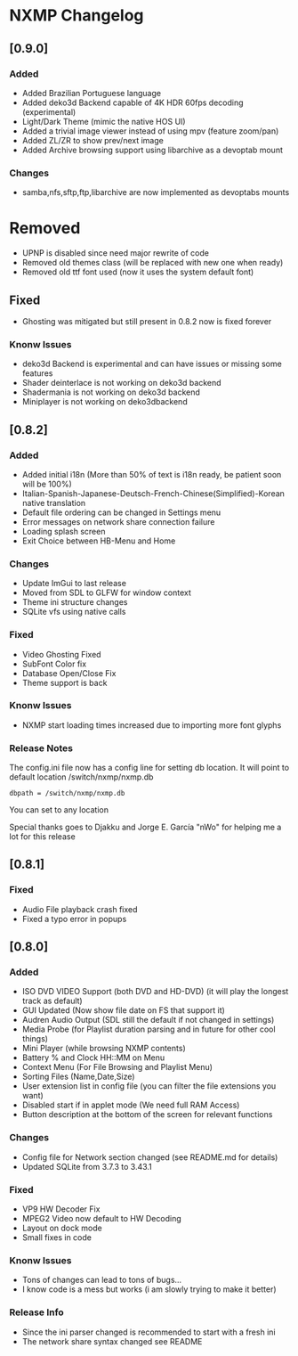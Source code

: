 # NXMP Changelog

## [0.9.0]

### Added

- Added Brazilian Portuguese language
- Added deko3d Backend capable of 4K HDR 60fps decoding (experimental)
- Light/Dark Theme (mimic the native HOS UI)
- Added a trivial image viewer instead of using mpv (feature zoom/pan)
- Added ZL/ZR to show prev/next image
- Added Archive browsing support using libarchive as a devoptab mount

### Changes

- samba,nfs,sftp,ftp,libarchive are now implemented as devoptabs mounts

# Removed

- UPNP is disabled since need major rewrite of code
- Removed old themes class (will be replaced with new one when ready)
- Removed old ttf font used (now it uses the system default font)

## Fixed

- Ghosting was mitigated but still present in 0.8.2 now is fixed forever

### Knonw Issues

- deko3d Backend is experimental and can have issues or missing some features
- Shader deinterlace is not working on deko3d backend
- Shadermania is not working on deko3d backend
- Miniplayer is not working on deko3dbackend


## [0.8.2]

### Added

- Added initial i18n (More than 50% of text is i18n ready, be patient soon will be 100%)
- Italian-Spanish-Japanese-Deutsch-French-Chinese(Simplified)-Korean native translation
- Default file ordering can be changed in Settings menu
- Error messages on network share connection failure
- Loading splash screen
- Exit Choice between HB-Menu and Home

### Changes

- Update ImGui to last release
- Moved from SDL to GLFW for window context
- Theme ini structure changes
- SQLite vfs using native calls

### Fixed

- Video Ghosting Fixed
- SubFont Color fix
- Database Open/Close Fix
- Theme support is back

### Knonw Issues

- NXMP start loading times increased due to importing more font glyphs

### Release Notes

The config.ini file now has a config line for setting db location.
It will point to default location /switch/nxmp/nxmp.db

```
dbpath = /switch/nxmp/nxmp.db
```
You can set to any location

Special thanks goes to Djakku and Jorge E. García "nWo" for helping me a lot for this release


## [0.8.1]

### Fixed

- Audio File playback crash fixed
- Fixed a typo error in popups


## [0.8.0]

### Added

- ISO DVD VIDEO Support (both DVD and HD-DVD) (it will play the longest track as default)
- GUI Updated (Now show file date on FS that support it)
- Audren Audio Output (SDL still the default if not changed in settings)
- Media Probe (for Playlist duration parsing and in future for other cool things)
- Mini Player (while browsing NXMP contents)
- Battery % and Clock HH::MM on Menu
- Context Menu (For File Browsing and Playlist Menu)
- Sorting Files (Name,Date,Size)
- User extension list in config file (you can filter the file extensions you want)
- Disabled start if in applet mode (We need full RAM Access)
- Button description at the bottom of the screen for relevant functions


### Changes

- Config file for Network section changed (see README.md for details)
- Updated SQLite from 3.7.3 to 3.43.1 

### Fixed

- VP9 HW Decoder Fix
- MPEG2 Video now default to HW Decoding
- Layout on dock mode
- Small fixes in code

### Knonw Issues

- Tons of changes can lead to tons of bugs...
- I know code is a mess but works (i am slowly trying to make it better)

### Release Info

- Since the ini parser changed is recommended to start with a fresh ini
- The network share syntax changed see README

